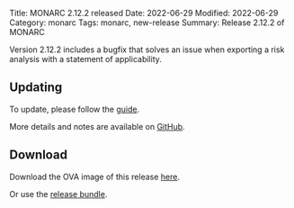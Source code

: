 Title: MONARC 2.12.2 released
Date: 2022-06-29
Modified: 2022-06-29
Category: monarc
Tags: monarc, new-release
Summary: Release 2.12.2 of MONARC

Version 2.12.2 includes a bugfix that solves an issue when exporting
a risk analysis with a statement of applicability.

## Updating

To update, please follow the 
[guide](https://monarc.lu/documentation/technical-guide/#monarc-update).

More details and notes are available on
[GitHub](https://github.com/monarc-project/MonarcAppFO/releases/tag/v2.12.2).


## Download

Download the OVA image of this release
[here](https://vm.monarc.lu/MONARC_v2.12.2@c27e4c8/).

Or use the [release bundle](https://github.com/monarc-project/MonarcAppFO/releases/download/v2.12.2/MonarcAppFO-v2.12.2.tar.gz).

